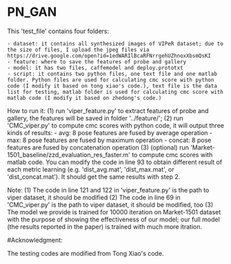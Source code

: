 # PN_GAN
This 'test_file' contains four folders:
    
	- dataset: it contains all synthesized images of VIPeR dataset; due to the size of files, I upload the jpeg files via  
	https://drive.google.com/open?id=1edWARIlBcaRFNrrgehUZhnoxXbsmQsKI
    - feature: where to save the features of probe and gallery
    - model: it has two files, caffemodel and deploy.prototxt
    - script: it contains two python files, one text file and one matlab folder. Python files are used for calculating cmc score with python code (I modify it based on tong xiao's code.), text file is the data list for testing, matlab folder is used for calculating cmc score with matlab code (I modify it based on zhedong's code.)

How to run it:
(1) run 'viper_feature.py' to extract features of probe and gallery, the features will be saved in folder '../feature/';
(2) run 'CMC_viper.py' to compute cmc scores with python code, it will output three kinds of results: 
    - avg: 8 pose features are fused by average operation
    - max: 8 pose features are fused by maximum operation
    - concat: 8 pose features are fused by concatenation operation
(3) (optional) run 'Market-1501_baseline/zzd_evaluation_res_faster.m' to compute cmc scores with matlab code. You can modify the code in line 93 to obtain different result of each metric learning (e.g. 'dist_avg.mat', 'dist_max.mat', or 'dist_concat.mat'). It should get the same results with step 2.

Note: (1) The code in line 121 and 122 in 'viper_feature.py' is the path to viper dataset, it should be modified
      (2) The code in line 69 in 'CMC_viper.py' is the path to viper dataset, it should be modified, too
	  (3) The model we provide is trained for 10000 iteration on Market-1501 dataset with the purpose of showing the effectiveness of our model; our full model (the results reported in the paper) is trained with much more itration.
	  
	  
	  
	  

#Acknowledgment:

The testing codes are modified from Tong Xiao's code. 

 

